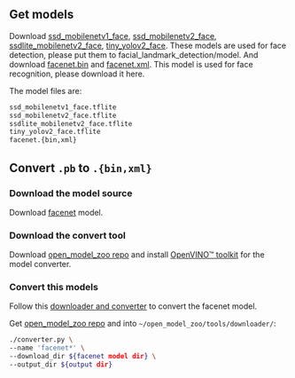 ## Get models
Download [ssd_mobilenetv1_face](https://drive.google.com/file/d/14hxWR1AFEQRfnExSm42R4ntYGX4QKMZz/view?usp=sharing), [ssd_mobilenetv2_face](https://drive.google.com/file/d/1mDDCJVZyaIZXz6bpJE_zF1C3nZCH45qD/view?usp=sharing),  [ssdlite_mobilenetv2_face](https://drive.google.com/file/d/1QAFPChUVU4MgQwQSO7n1ac0BGpQAmmBK/view?usp=sharing), [tiny_yolov2_face](https://drive.google.com/file/d/1PWW2LxKXPSlW-X4epEFITqJOYrgo3lep/view?usp=sharing). These models are used for face detection, please put them to facial_landmark_detection/model. And download [facenet.bin](https://drive.google.com/open?id=17HINkLRewWNOBGCK_bamPp2RweQHtv90) and [facenet.xml](https://drive.google.com/open?id=1qHom5LEc0K9Asoa4__68HT0g6L3g9cft). This model is used for face recognition, please download it here.

The model files are:

```txt
ssd_mobilenetv1_face.tflite
ssd_mobilenetv2_face.tflite
ssdlite_mobilenetv2_face.tflite
tiny_yolov2_face.tflite
facenet.{bin,xml}
```

## Convert `.pb` to `.{bin,xml}`

### Download the model source

Download [facenet](https://drive.google.com/open?id=1R77HmFADxe87GmoLwzfgMu_HY0IhcyBz) model.

### Download the convert tool

Download [open_model_zoo repo](https://github.com/opencv/open_model_zoo) and install [OpenVINO™ toolkit](https://docs.openvinotoolkit.org/latest/index.html) for the model converter.

### Convert this models

Follow this [downloader and converter](https://github.com/opencv/open_model_zoo/tree/master/tools/downloader) to convert the facenet model.

Get [open_model_zoo repo](https://github.com/opencv/open_model_zoo) and into `~/open_model_zoo/tools/downloader/`:

```sh
./converter.py \
--name 'facenet*' \
--download_dir ${facenet model dir} \
--output_dir ${output dir}
```
